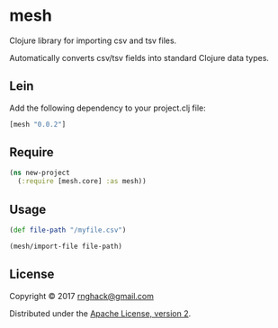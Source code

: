 # mesh

Clojure library for importing csv and tsv files.

Automatically converts csv/tsv fields into standard Clojure data types.

## Lein

Add the following dependency to your project.clj file:

``` clj
[mesh "0.0.2"]

```

## Require

``` clj
(ns new-project
  (:require [mesh.core] :as mesh))

```

## Usage


``` clj
(def file-path "/myfile.csv")

(mesh/import-file file-path)

```


## License

Copyright © 2017 rnghack@gmail.com

Distributed under the [Apache License, version 2](http://www.apache.org/licenses/).
